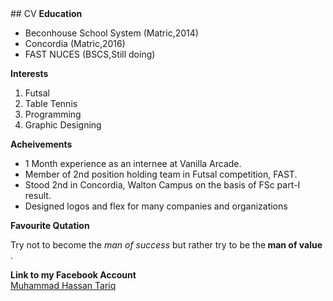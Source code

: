 <title>Hassan's</title>
## CV
<body>
<strong>Education</strong>
<ul>
  <li>Beconhouse School System <span> (Matric,2014)</span> </li>
  <li>Concordia <span>(Matric,2016) </span></li>
  <li>FAST NUCES <span>(BSCS,Still doing) </span></li>
</ul>
  <strong>Interests</strong>
<ol>
  <li>Futsal</li>
  <li>Table Tennis</li>
  <li>Programming</li>
  <li>Graphic Designing</li>
</ol>
  <strong>Acheivements</strong>
<ul>
  <li> 1 Month experience as an internee at Vanilla Arcade. </li>
  <li> Member of 2nd position holding team in Futsal competition, FAST. </li>
  <li> Stood 2nd in Concordia, Walton Campus on the basis of FSc part-I result. </li>
  <li> Designed logos and flex for many companies and organizations </li>
</ul>
<strong>Favourite Qutation</strong>
<p>Try not to become the 
<em>man of success</em> but rather try to be the<strong> man of value </strong>. 
</p>
  <strong>Link to my Facebook Account</strong> </br>
<a
href="https://facebook.com/249hassan">Muhammad Hassan Tariq</a> </br>

</body>
